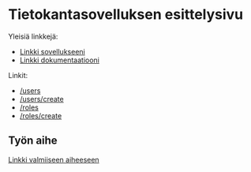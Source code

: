 ﻿# Tietokantasovelluksen esittelysivu

Yleisiä linkkejä:

* [Linkki sovellukseeni](http://krislaut.users.cs.helsinki.fi/tsoha/)
* [Linkki dokumentaatiooni](doc/dokumentaatio.pdf)

Linkit:
* [/users](http://krislaut.users.cs.helsinki.fi/tsoha/users)
* [/users/create](http://krislaut.users.cs.helsinki.fi/tsoha/users/create)
* [/roles](http://krislaut.users.cs.helsinki.fi/tsoha/roles)
* [/roles/create](http://krislaut.users.cs.helsinki.fi/tsoha/roles/create)

## Työn aihe

[Linkki valmiiseen aiheeseen](http://advancedkittenry.github.io/suunnittelu_ja_tyoymparisto/aiheet/Laakariaseman_tyovuorolista.html) 
